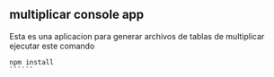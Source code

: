 ## multiplicar console app

Esta es una aplicacion para generar archivos de tablas de multiplicar
ejecutar este comando
```````
npm install
``````